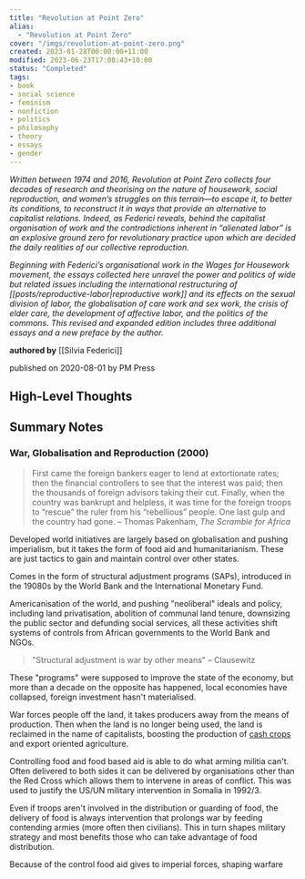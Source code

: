 ```yaml
---
title: "Revolution at Point Zero"
alias:
  - "Revolution at Point Zero"
cover: "/imgs/revolution-at-point-zero.png"
created: 2023-01-28T00:00:00+11:00
modified: 2023-06-23T17:08:43+10:00
status: "Completed"
tags:
- book
- social science
- feminism
- nonfiction
- politics
- philosophy
- theory
- essays
- gender
---
```


*Written between 1974 and 2016, Revolution at Point Zero collects four decades of research and theorising on the nature of housework, social reproduction, and women’s struggles on this terrain—to escape it, to better its conditions, to reconstruct it in ways that provide an alternative to capitalist relations. Indeed, as Federici reveals, behind the capitalist organisation of work and the contradictions inherent in “alienated labor” is an explosive ground zero for revolutionary practice upon which are decided the daily realities of our collective reproduction.* 

*Beginning with Federici’s organisational work in the Wages for Housework movement, the essays collected here unravel the power and politics of wide but related issues including the international restructuring of [[posts/reproductive-labor|reproductive work]] and its effects on the sexual division of labor, the globalisation of care work and sex work, the crisis of elder care, the development of affective labor, and the politics of the commons. This revised and expanded edition includes three additional essays and a new preface by the author.*

**authored by** [[Silvia Federici]]

published on 2020-08-01 by PM Press

## High-Level Thoughts



## Summary Notes

### War, Globalisation and Reproduction (2000)

> First came the foreign bankers eager to lend at extortionate rates; then the financial controllers to see that the interest was paid; then the thousands of foreign advisors taking their cut. Finally, when the country was bankrupt and helpless, it was time for the foreign troops to “rescue” the ruler from his “rebellious” people. One last gulp and the country had gone.
> – Thomas Pakenham, _The Scramble for Africa_

Developed world initiatives are largely based on globalisation and pushing imperialism, but it takes the form of food aid and humanitarianism. These are just tactics to gain and maintain control over other states.

Comes in the form of structural adjustment programs (SAPs), introduced in the 19080s by the World Bank and the International Monetary Fund.

Americanisation of the world, and pushing "neoliberal" ideals and policy, including land privatisation, abolition of communal land tenure, downsizing the public sector and defunding social services, all these activities shift systems of controls from African governments to the World Bank and NGOs.

> "Structural adjustment is war by other means"
> – Clausewitz

 These "programs" were supposed to improve the state of the economy, but more than a decade on the opposite has happened, local economies have collapsed, foreign investment hasn't materialised. 
 
War forces people off the land, it takes producers away from the means of production. Then when the land is no longer being used, the land is reclaimed in the name of capitalists, boosting the production of [cash crops](notes/cash-crops.md) and export oriented agriculture.

Controlling food and food based aid is able to do what arming militia can't. Often delivered to both sides it can be delivered by organisations other than the Red Cross which allows them to intervene in areas of conflict. This was used to justify the US/UN military intervention in Somalia in 1992/3.

Even if troops aren't involved in the distribution or guarding of food, the delivery of food is always intervention that prolongs war by feeding contending armies (more often then civilians). This in turn shapes military strategy and most benefits those who can take advantage of food distribution.

Because of the control food aid gives to imperial forces, shaping warfare